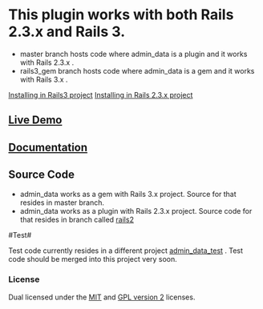 
# This plugin works with both Rails 2.3.x and Rails 3.
* master branch hosts code where admin_data is a plugin and it works with Rails 2.3.x .
* rails3_gem branch hosts code where admin_data is a gem and it works with Rails 3.x . 

[Installing in Rails3 project](http://github.com/neerajdotname/admin_data/wiki/Installing-admin_data-in-a-Rails-3-project)
[Installing in Rails 2.3.x project](https://github.com/neerajdotname/admin_data/wiki/Installing-admin_data-in-a-Rails-2.3.x-project)

## [Live Demo](http://admin-data-test.heroku.com/admin_data)

## [Documentation](http://github.com/neerajdotname/admin_data/wiki)

## Source Code ##
* admin_data works as a gem with Rails 3.x project. Source for that resides in master branch.
* admin_data works as a plugin with Rails 2.3.x project. Source code for that resides in branch called [rails2](https://github.com/neerajdotname/admin_data/tree/rails2)

#Test#

Test code currently resides in a different project [admin_data_test](http://github.com/neerajdotname/admin_data_test) . Test code should be merged into this project very soon.


### License

Dual licensed under the [MIT](http://github.com/jquery/jquery/blob/master/MIT-LICENSE.txt) and [GPL version 2](http://github.com/jquery/jquery/blob/master/GPL-LICENSE.txt) licenses.
